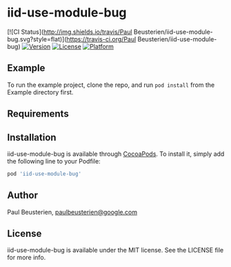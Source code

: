 # iid-use-module-bug

[![CI Status](http://img.shields.io/travis/Paul Beusterien/iid-use-module-bug.svg?style=flat)](https://travis-ci.org/Paul Beusterien/iid-use-module-bug)
[![Version](https://img.shields.io/cocoapods/v/iid-use-module-bug.svg?style=flat)](http://cocoapods.org/pods/iid-use-module-bug)
[![License](https://img.shields.io/cocoapods/l/iid-use-module-bug.svg?style=flat)](http://cocoapods.org/pods/iid-use-module-bug)
[![Platform](https://img.shields.io/cocoapods/p/iid-use-module-bug.svg?style=flat)](http://cocoapods.org/pods/iid-use-module-bug)

## Example

To run the example project, clone the repo, and run `pod install` from the Example directory first.

## Requirements

## Installation

iid-use-module-bug is available through [CocoaPods](http://cocoapods.org). To install
it, simply add the following line to your Podfile:

```ruby
pod 'iid-use-module-bug'
```

## Author

Paul Beusterien, paulbeusterien@google.com

## License

iid-use-module-bug is available under the MIT license. See the LICENSE file for more info.
